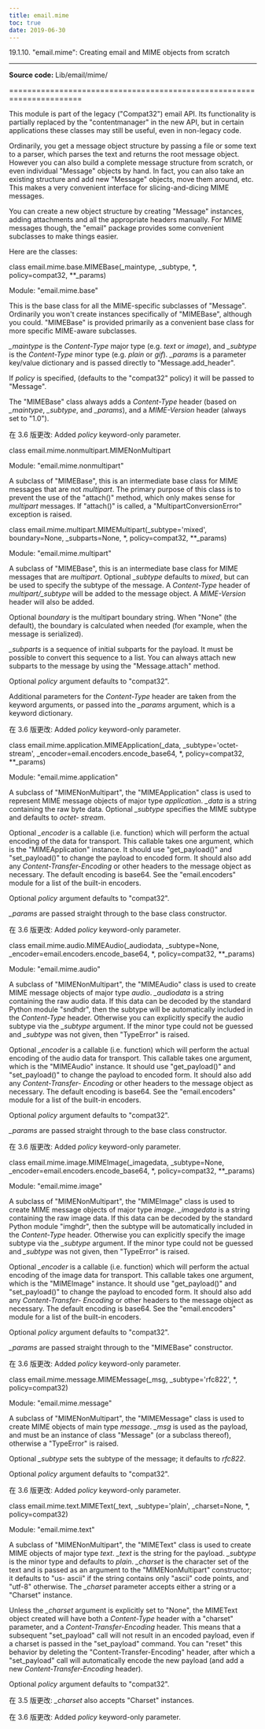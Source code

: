 ```yaml
---
title: email.mime
toc: true
date: 2019-06-30
---
```

19.1.10. "email.mime": Creating email and MIME objects from scratch
*******************************************************************

**Source code:** Lib/email/mime/

======================================================================

This module is part of the legacy ("Compat32") email API.  Its
functionality is partially replaced by the "contentmanager" in the new
API, but in certain applications these classes may still be useful,
even in non-legacy code.

Ordinarily, you get a message object structure by passing a file or
some text to a parser, which parses the text and returns the root
message object.  However you can also build a complete message
structure from scratch, or even individual "Message" objects by hand.
In fact, you can also take an existing structure and add new "Message"
objects, move them around, etc.  This makes a very convenient
interface for slicing-and-dicing MIME messages.

You can create a new object structure by creating "Message" instances,
adding attachments and all the appropriate headers manually.  For MIME
messages though, the "email" package provides some convenient
subclasses to make things easier.

Here are the classes:

class email.mime.base.MIMEBase(_maintype, _subtype, *, policy=compat32, **_params)

   Module: "email.mime.base"

   This is the base class for all the MIME-specific subclasses of
   "Message".  Ordinarily you won't create instances specifically of
   "MIMEBase", although you could.  "MIMEBase" is provided primarily
   as a convenient base class for more specific MIME-aware subclasses.

   *_maintype* is the *Content-Type* major type (e.g. *text* or
   *image*), and *_subtype* is the *Content-Type* minor type  (e.g.
   *plain* or *gif*).  *_params* is a parameter key/value dictionary
   and is passed directly to "Message.add_header".

   If *policy* is specified, (defaults to the "compat32" policy) it
   will be passed to "Message".

   The "MIMEBase" class always adds a *Content-Type* header (based on
   *_maintype*, *_subtype*, and *_params*), and a *MIME-Version*
   header (always set to "1.0").

   在 3.6 版更改: Added *policy* keyword-only parameter.

class email.mime.nonmultipart.MIMENonMultipart

   Module: "email.mime.nonmultipart"

   A subclass of "MIMEBase", this is an intermediate base class for
   MIME messages that are not *multipart*.  The primary purpose of
   this class is to prevent the use of the "attach()" method, which
   only makes sense for *multipart* messages.  If "attach()" is
   called, a "MultipartConversionError" exception is raised.

class email.mime.multipart.MIMEMultipart(_subtype='mixed', boundary=None, _subparts=None, *, policy=compat32, **_params)

   Module: "email.mime.multipart"

   A subclass of "MIMEBase", this is an intermediate base class for
   MIME messages that are *multipart*.  Optional *_subtype* defaults
   to *mixed*, but can be used to specify the subtype of the message.
   A *Content-Type* header of *multipart/_subtype* will be added to
   the message object.  A *MIME-Version* header will also be added.

   Optional *boundary* is the multipart boundary string.  When "None"
   (the default), the boundary is calculated when needed (for example,
   when the message is serialized).

   *_subparts* is a sequence of initial subparts for the payload.  It
   must be possible to convert this sequence to a list.  You can
   always attach new subparts to the message by using the
   "Message.attach" method.

   Optional *policy* argument defaults to "compat32".

   Additional parameters for the *Content-Type* header are taken from
   the keyword arguments, or passed into the *_params* argument, which
   is a keyword dictionary.

   在 3.6 版更改: Added *policy* keyword-only parameter.

class email.mime.application.MIMEApplication(_data, _subtype='octet-stream', _encoder=email.encoders.encode_base64, *, policy=compat32, **_params)

   Module: "email.mime.application"

   A subclass of "MIMENonMultipart", the "MIMEApplication" class is
   used to represent MIME message objects of major type *application*.
   *_data* is a string containing the raw byte data.  Optional
   *_subtype* specifies the MIME subtype and defaults to *octet-
   stream*.

   Optional *_encoder* is a callable (i.e. function) which will
   perform the actual encoding of the data for transport.  This
   callable takes one argument, which is the "MIMEApplication"
   instance. It should use "get_payload()" and "set_payload()" to
   change the payload to encoded form.  It should also add any
   *Content-Transfer-Encoding* or other headers to the message object
   as necessary.  The default encoding is base64.  See the
   "email.encoders" module for a list of the built-in encoders.

   Optional *policy* argument defaults to "compat32".

   *_params* are passed straight through to the base class
   constructor.

   在 3.6 版更改: Added *policy* keyword-only parameter.

class email.mime.audio.MIMEAudio(_audiodata, _subtype=None, _encoder=email.encoders.encode_base64, *, policy=compat32, **_params)

   Module: "email.mime.audio"

   A subclass of "MIMENonMultipart", the "MIMEAudio" class is used to
   create MIME message objects of major type *audio*. *_audiodata* is
   a string containing the raw audio data.  If this data can be
   decoded by the standard Python module "sndhdr", then the subtype
   will be automatically included in the *Content-Type* header.
   Otherwise you can explicitly specify the audio subtype via the
   *_subtype* argument.  If the minor type could not be guessed and
   *_subtype* was not given, then "TypeError" is raised.

   Optional *_encoder* is a callable (i.e. function) which will
   perform the actual encoding of the audio data for transport.  This
   callable takes one argument, which is the "MIMEAudio" instance. It
   should use "get_payload()" and "set_payload()" to change the
   payload to encoded form.  It should also add any *Content-Transfer-
   Encoding* or other headers to the message object as necessary.  The
   default encoding is base64.  See the "email.encoders" module for a
   list of the built-in encoders.

   Optional *policy* argument defaults to "compat32".

   *_params* are passed straight through to the base class
   constructor.

   在 3.6 版更改: Added *policy* keyword-only parameter.

class email.mime.image.MIMEImage(_imagedata, _subtype=None, _encoder=email.encoders.encode_base64, *, policy=compat32, **_params)

   Module: "email.mime.image"

   A subclass of "MIMENonMultipart", the "MIMEImage" class is used to
   create MIME message objects of major type *image*. *_imagedata* is
   a string containing the raw image data.  If this data can be
   decoded by the standard Python module "imghdr", then the subtype
   will be automatically included in the *Content-Type* header.
   Otherwise you can explicitly specify the image subtype via the
   *_subtype* argument.  If the minor type could not be guessed and
   *_subtype* was not given, then "TypeError" is raised.

   Optional *_encoder* is a callable (i.e. function) which will
   perform the actual encoding of the image data for transport.  This
   callable takes one argument, which is the "MIMEImage" instance. It
   should use "get_payload()" and "set_payload()" to change the
   payload to encoded form.  It should also add any *Content-Transfer-
   Encoding* or other headers to the message object as necessary.  The
   default encoding is base64.  See the "email.encoders" module for a
   list of the built-in encoders.

   Optional *policy* argument defaults to "compat32".

   *_params* are passed straight through to the "MIMEBase"
   constructor.

   在 3.6 版更改: Added *policy* keyword-only parameter.

class email.mime.message.MIMEMessage(_msg, _subtype='rfc822', *, policy=compat32)

   Module: "email.mime.message"

   A subclass of "MIMENonMultipart", the "MIMEMessage" class is used
   to create MIME objects of main type *message*. *_msg* is used as
   the payload, and must be an instance of class "Message" (or a
   subclass thereof), otherwise a "TypeError" is raised.

   Optional *_subtype* sets the subtype of the message; it defaults to
   *rfc822*.

   Optional *policy* argument defaults to "compat32".

   在 3.6 版更改: Added *policy* keyword-only parameter.

class email.mime.text.MIMEText(_text, _subtype='plain', _charset=None, *, policy=compat32)

   Module: "email.mime.text"

   A subclass of "MIMENonMultipart", the "MIMEText" class is used to
   create MIME objects of major type *text*. *_text* is the string for
   the payload.  *_subtype* is the minor type and defaults to *plain*.
   *_charset* is the character set of the text and is passed as an
   argument to the "MIMENonMultipart" constructor; it defaults to "us-
   ascii" if the string contains only "ascii" code points, and "utf-8"
   otherwise.  The *_charset* parameter accepts either a string or a
   "Charset" instance.

   Unless the *_charset* argument is explicitly set to "None", the
   MIMEText object created will have both a *Content-Type* header with
   a "charset" parameter, and a *Content-Transfer-Encoding* header.
   This means that a subsequent "set_payload" call will not result in
   an encoded payload, even if a charset is passed in the
   "set_payload" command.  You can "reset" this behavior by deleting
   the "Content-Transfer-Encoding" header, after which a "set_payload"
   call will automatically encode the new payload (and add a new
   *Content-Transfer-Encoding* header).

   Optional *policy* argument defaults to "compat32".

   在 3.5 版更改: *_charset* also accepts "Charset" instances.

   在 3.6 版更改: Added *policy* keyword-only parameter.
